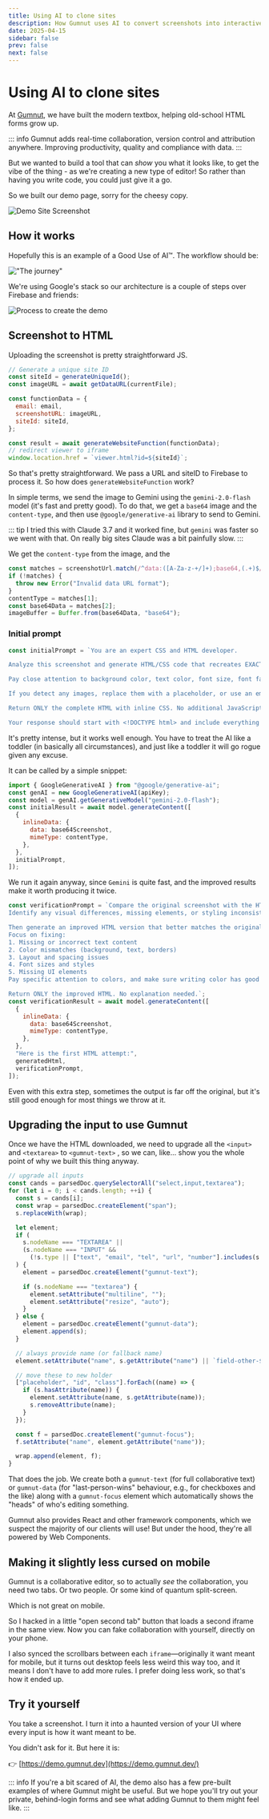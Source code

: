 ```yaml
---
title: Using AI to clone sites
description: How Gumnut uses AI to convert screenshots into interactive web pages
date: 2025-04-15
sidebar: false
prev: false
next: false
---
```


# Using AI to clone sites

At [Gumnut](https://gumnut.dev), we have built the modern textbox, helping old-school HTML forms grow up.

::: info
Gumnut adds real-time collaboration, version control and attribution anywhere. Improving productivity, quality and compliance with data.
:::

But we wanted to build a tool that can _show_ you what it looks like, to get the vibe of the thing - as we're creating a new type of editor! So rather than having you write code, you could just give it a go.

So we built our demo page, sorry for the cheesy copy.

![Demo Site Screenshot](/images/demo-site-screenshot.png)

## How it works

Hopefully this is an example of a Good Use of AI™. The workflow should be:

!["The journey"](/images/workflow-1.png)

We're using Google's stack so our architecture is a couple of steps over Firebase and friends:

![Process to create the demo](/images/workflow-2.png)

## Screenshot to HTML

Uploading the screenshot is pretty straightforward JS.

```js
// Generate a unique site ID
const siteId = generateUniqueId();
const imageURL = await getDataURL(currentFile);

const functionData = {
  email: email,
  screenshotURL: imageURL,
  siteId: siteId,
};

const result = await generateWebsiteFunction(functionData);
// redirect viewer to iframe
window.location.href = `viewer.html?id=${siteId}`;
```

So that's pretty straightforward. We pass a URL and siteID to Firebase to process it. So how does `generateWebsiteFunction` work?

In simple terms, we send the image to Gemini using the `gemini-2.0-flash` model (it's fast and pretty good). To do that, we get a `base64` image and the `content-type`, and then use `@google/generative-ai` library to send to Gemini.

::: tip
I tried this with Claude 3.7 and it worked fine, but `gemini` was faster so we went with that. On really big sites Claude was a bit painfully slow.
:::

We get the `content-type` from the image, and the

```js
const matches = screenshotUrl.match(/^data:([A-Za-z-+/]+);base64,(.+)$/);
if (!matches) {
  throw new Error("Invalid data URL format");
}
contentType = matches[1];
const base64Data = matches[2];
imageBuffer = Buffer.from(base64Data, "base64");
```

### Initial prompt

```js
const initialPrompt = `You are an expert CSS and HTML developer.

Analyze this screenshot and generate HTML/CSS code that recreates EXACTLY what is shown in the uploaded image.Faithfully recreate the UI shown in the screenshot, treating it as a completely separate design.

Pay close attention to background color, text color, font size, font family, padding, margin, border, etc.Match the colors, layout, and text content exactly as shown in the screenshot.Make sure the text color inside the textareas is readable, and the text is not too small.

If you detect any images, replace them with a placeholder, or use an emoji to replace them. There should be no images in the final output.

Return ONLY the complete HTML with inline CSS. No additional JavaScript. No explanation. No markdown formatting.

Your response should start with <!DOCTYPE html> and include everything needed for a standalone page.`;
```

It's pretty intense, but it works well enough. You have to treat the AI like a toddler (in basically all circumstances), and just like a toddler it will go rogue given any excuse.

It can be called by a simple snippet:

```js
import { GoogleGenerativeAI } from "@google/generative-ai";
const genAI = new GoogleGenerativeAI(apiKey);
const model = genAI.getGenerativeModel("gemini-2.0-flash");
const initialResult = await model.generateContent([
  {
    inlineData: {
      data: base64Screenshot,
      mimeType: contentType,
    },
  },
  initialPrompt,
]);
```

We run it again anyway, since `Gemini` is quite fast, and the improved results make it worth producing it twice.

```js
const verificationPrompt = `Compare the original screenshot with the HTML implementation I provided.
Identify any visual differences, missing elements, or styling inconsistencies.

Then generate an improved HTML version that better matches the original screenshot.
Focus on fixing:
1. Missing or incorrect text content
2. Color mismatches (background, text, borders)
3. Layout and spacing issues
4. Font sizes and styles
5. Missing UI elements
Pay specific attention to colors, and make sure writing color has good contrast with the background color. Replace all images with an emoji or a placeholder.

Return ONLY the improved HTML. No explanation needed.`;
const verificationResult = await model.generateContent([
  {
    inlineData: {
      data: base64Screenshot,
      mimeType: contentType,
    },
  },
  "Here is the first HTML attempt:",
  generatedHtml,
  verificationPrompt,
]);
```

Even with this extra step, sometimes the output is far off the original, but it's still good enough for most things we throw at it.

## Upgrading the input to use Gumnut

Once we have the HTML downloaded, we need to upgrade all the `<input>` and `<textarea>` to `<gumnut-text>` , so we can, like... show you the whole point of why we built this thing anyway.

```js
// upgrade all inputs
const cands = parsedDoc.querySelectorAll("select,input,textarea");
for (let i = 0; i < cands.length; ++i) {
  const s = cands[i];
  const wrap = parsedDoc.createElement("span");
  s.replaceWith(wrap);

  let element;
  if (
    s.nodeName === "TEXTAREA" ||
    (s.nodeName === "INPUT" &&
      (!s.type || ["text", "email", "tel", "url", "number"].includes(s.type)))
  ) {
    element = parsedDoc.createElement("gumnut-text");

    if (s.nodeName === "textarea") {
      element.setAttribute("multiline", "");
      element.setAttribute("resize", "auto");
    }
  } else {
    element = parsedDoc.createElement("gumnut-data");
    element.append(s);
  }

  // always provide name (or fallback name)
  element.setAttribute("name", s.getAttribute("name") || `field-other-${i}`);

  // move these to new holder
  ["placeholder", "id", "class"].forEach((name) => {
    if (s.hasAttribute(name)) {
      element.setAttribute(name, s.getAttribute(name));
      s.removeAttribute(name);
    }
  });

  const f = parsedDoc.createElement("gumnut-focus");
  f.setAttribute("name", element.getAttribute("name"));

  wrap.append(element, f);
}
```

That does the job. We create both a `gumnut-text` (for full collaborative text) or `gumnut-data` (for "last-person-wins" behaviour, e.g., for checkboxes and the like) along with a `gumnut-focus` element which automatically shows the "heads" of who's editing something.

Gumnut also provides React and other framework components, which we suspect the majority of our clients will use! But under the hood, they're all powered by Web Components.

## Making it slightly less cursed on mobile

Gumnut is a collaborative editor, so to actually _see_ the collaboration, you need two tabs. Or two people. Or some kind of quantum split-screen.

Which is not great on mobile.

So I hacked in a little "open second tab" button that loads a second iframe in the same view. Now you can fake collaboration with yourself, directly on your phone.

I also synced the scrollbars between each `iframe`—originally it want meant for mobile, but it turns out desktop feels less weird this way too, and it means I don't have to add more rules. I prefer doing less work, so that's how it ended up.

## Try it yourself

You take a screenshot. I turn it into a haunted version of your UI where every input is how it want meant to be.

You didn't ask for it. But here it is:

👉 [https://demo.gumnut.dev](https://demo.gumnut.dev/)

::: info
If you're a bit scared of AI, the demo also has a few pre-built examples of where Gumnut might be useful. But we hope you'll try out your private, behind-login forms and see what adding Gumnut to them might feel like.
:::
